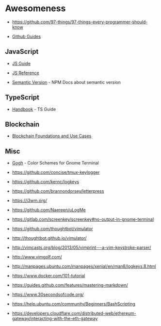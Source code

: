 # Awesomeness

- https://github.com/97-things/97-things-every-programmer-should-know

- [Github Guides](https://guides.github.com/)

## JavaScript

- [JS Guide](https://developer.mozilla.org/en-US/docs/Web/JavaScript/Guide)

- [JS Reference](https://developer.mozilla.org/en-US/docs/Web/JavaScript/Reference)

- [Semantic Version](https://docs.npmjs.com/about-semantic-versioning) - NPM Docs about semantic version

## TypeScript

- [Handbook](https://www.staging-typescript.org/docs/handbook/) - TS Guide

## Blockchain

- [Blockchain Foundations and Use Cases](https://www.coursera.org/learn/blockchain-foundations-and-use-cases)

## Misc

- [Gogh](https://mayccoll.github.io/Gogh/) - Color Schemes for Gnome Terminal

- https://github.com/concise/tmux-keylogger

- https://github.com/kernc/logkeys

- https://github.com/brannondorsey/letterpress

- https://i3wm.org/

- https://github.com/Naereen/uLogMe

- https://gitlab.com/screenkey/screenkey#no-output-in-gnome-terminal

- https://github.com/thoughtbot/vimulator

- http://thoughtbot.github.io/vimulator/

- http://vimcasts.org/blog/2013/05/vimprint---a-vim-keystroke-parser/

- http://www.vimgolf.com/

- http://manpages.ubuntu.com/manpages/xenial/en/man8/logkeys.8.html

- https://www.docker.com/101-tutorial

- https://guides.github.com/features/mastering-markdown/

- https://www.30secondsofcode.org/

- https://help.ubuntu.com/community/Beginners/BashScripting

- https://developers.cloudflare.com/distributed-web/ethereum-gateway/interacting-with-the-eth-gateway
